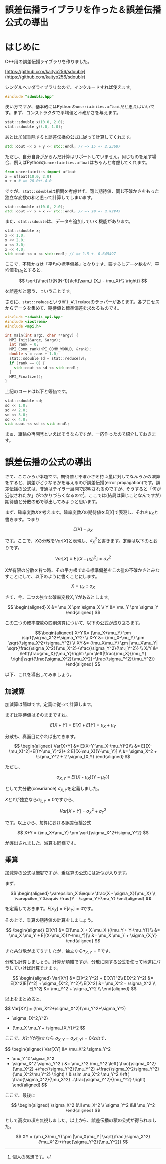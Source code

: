 
# 誤差伝播ライブラリを作った＆誤差伝播公式の導出

# はじめに

C++用の誤差伝播ライブラリを作りました。

[https://github.com/kaityo256/sdouble](https://github.com/kaityo256/sdouble)

シングルヘッダライブラリなので、インクルードすれば使えます。

```cpp
#include "sdouble.hpp"
```

使い方ですが、基本的にはPythonの`uncertainties.ufloat`だと思えばいいです。まず、コンストラクタで平均値と不確かさを与えます。

```cpp
stat::sdouble x(10.0, 2.0);
stat::sdouble y(5.0, 1.0);
```

あとは加減乗除すると誤差伝播の公式に従って計算してくれます。

```cpp
std::cout << x + y << std::endl; // => 15 +- 2.23607
```

ただし、自分自身がからんだ計算はサポートしていません。同じものを足す場合、例えばPythonの`uncertainties.ufloat`はちゃんと考慮してくれます。

```py
from uncertainties import ufloat
x = ufloat(10.0, 2.0)
x + x # => 20.0+/-4.0
```

ですが、`stat::sdouble`は相関を考慮せず、同じ期待値、同じ不確かさをもった独立な変数の和と思って計算してしまいます。

```cpp
stat::sdouble x(10.0, 2.0);
std::cout << x + x << std::endl; // => 20 +- 2.82843
```

また、`stat::sdouble`は、データを追加していく機能があります。

```cpp
stat::sdouble x;
x << 1.0;
x << 2.0;
x << 3.0;
x << 4.0;
std::cout << x << std::endl; // => 2.5 +- 0.645497
```

ここで、不確かさは「平均の標準偏差」となります。要するにデータ数を$N$、平均値を$\mu_X$とすると、

$$
\sqrt{\frac{1}{N(N-1)}\left(\sum_i (X_i - \mu_X)^2 \right)}
$$

を誤差だと思う、ということです。

さらに、`stat::reduce`という`MPI_Allreduce`のラッパーがあります。各プロセスからデータを集めて、期待値と標準偏差を求めるものです。

```cpp
#include "sdouble_mpi.hpp"
#include <iostream>
#include <mpi.h>

int main(int argc, char **argv) {
  MPI_Init(&argc, &argv);
  int rank = 0;
  MPI_Comm_rank(MPI_COMM_WORLD, &rank);
  double v = rank + 1.0;
  stat::sdouble sd = stat::reduce(v);
  if (rank == 0) {
    std::cout << sd << std::endl;
  }
  MPI_Finalize();
}
```

上記のコードは以下と等価です。

```cpp
stat::sdouble sd;
sd << 1.0;
sd << 2.0;
sd << 3.0;
sd << 4.0;
std::cout << sd << std::endl;
```

まぁ、車輪の再開発といえばそうなんですが、一応作ったので紹介しておきます。

# 誤差伝播の公式の導出

さて、ここからが本題です。期待値と不確かさを持つ量に対してなんらかの演算をすると、誤差がどうなるかを与えるのが誤差伝播(error propagation)です。誤差伝播の公式は、普通はテイラー展開で説明されるのですが、そうすると「何が近似されたか」がわかりづらくなるので[^1]、ここでは(結局は同じことなんですが)期待値と分散の形で導出してみようと思います。

[^1]: 個人の感想です。

まず、確率変数$X$を考えます。確率変数$X$の期待値を$E[X]$で表現し、それを$\mu_X$と書きます。つまり

$$
E[X] = \mu_X
$$

です。ここで、$X$の分散を$Var[X]$と表現し、$\sigma_X^2$と書きます。定義は以下のとおりです。

$$
Var[X] \equiv E[(X-\mu_X)^2] = \sigma_X^2
$$

$X$が有限の分散を持つ時、その平方根である標準偏差をこの量の不確かさとみなすことにして、以下のように書くことにします。

$$
X = \mu_X \pm \sigma_X
$$

さて、今、二つの独立な確率変数$X, Y$があるとします。

$$
\begin{aligned}
X &= \mu_X \pm \sigma_X \\
Y &= \mu_Y \pm \sigma_Y
\end{aligned}
$$

この二つの確率変数の四則演算について、以下の公式が成り立ちます。

$$
\begin{aligned}
X+Y &= (\mu_X+\mu_Y) \pm \sqrt{\sigma_X^2+\sigma_Y^2} \\
X-Y &= (\mu_X-\mu_Y) \pm \sqrt{\sigma_X^2+\sigma_Y^2} \\
XY &= (\mu_X\mu_Y) \pm  |\mu_X\mu_Y| \sqrt{\frac{\sigma_X^2}{\mu_X^2}+\frac{\sigma_Y^2}{\mu_Y^2}} \\
X/Y &= \left(\frac{\mu_X}{\mu_Y}\right) \pm \left|\frac{\mu_X}{\mu_Y} \right|\sqrt{\frac{\sigma_X^2}{\mu_X^2}+\frac{\sigma_Y^2}{\mu_Y^2}}
\end{aligned}
$$

以下、これを導出してみましょう。

## 加減算

加減算は簡単です。定義に従って計算します。

まずは期待値はそのままですね。

$$
E[X+Y] = E[X]+E[Y] = \mu_X + \mu_Y
$$

分散も、真面目にやれば出てきます。

$$
\begin{aligned}
Var[X+Y] &= E((X+Y-\mu_X-\mu_Y)^2)\\
&= E[(X-\mu_X)^2]+E[(Y-\mu_Y)^2]+
2 E[(X-\mu_X)(Y-\mu_Y)] \\
&= \sigma_X^2 + \sigma_Y^2 + 2 \sigma_{X,Y}
\end{aligned}
$$

ただし、

$$
\sigma_{X,Y} \equiv E[(X-\mu_X)(Y-\mu_Y)] 
$$

として共分散(covariance) $\sigma_{X,Y}$を定義しました。

$X$と$Y$が独立なら$\sigma_{X,Y}=0$ですから、

$$
Var[X+Y] =  \sigma_X^2 + \sigma_Y^2 
$$

です。以上から、加算における誤差伝播公式

$$
X+Y = (\mu_X+\mu_Y) \pm \sqrt{\sigma_X^2+\sigma_Y^2} 
$$

が導出されました。減算も同様です。

## 乗算

加減算の公式は厳密ですが、乗除算の公式には近似が入ります。

まず、

$$
\begin{aligned}
\varepsilon_X &\equiv \frac{X - \sigma_X}{\mu_X} \\
\varepsilon_Y &\equiv \frac{Y - \sigma_Y}{\mu_Y} 
\end{aligned}
$$

を定義しておきます。$E[\varepsilon_X] = E[\varepsilon_Y] = 0$です。

その上で、乗算の期待値の計算をしましょう。

$$
\begin{aligned}
E[XY] &= E[(\mu_X + X-\mu_X )(\mu_Y + Y-\mu_Y)] \\
&= \mu_X \mu_Y + E[(X-\mu_X)(Y-\mu_Y)]\\
&= \mu_X \mu_Y + \sigma_{X,Y}
\end{aligned}
$$

また共分散が出てきましたが、独立なら$\sigma_{X,Y} = 0$です。

分散も計算しましょう。計算が煩雑ですが、分散に関する公式を使って地道にバラしていけば計算できます。

$$
\begin{aligned}
Var[XY] &= E[X^2 Y^2] + E[XY]^2\\
E[X^2 Y^2] &= E[X^2]E[Y^2] + \sigma_{X^2, Y^2}\\
E[X^2] &= \mu_X^2 + \sigma_X^2 \\
E[Y^2] &= \mu_Y^2 + \sigma_Y^2 \\
\end{aligned}
$$

以上をまとめると、

$$
Var[XY] = (\mu_X^2+\sigma_X^2)(\mu_Y^2+\sigma_Y^2)
+ \sigma_{X^2,Y^2}
- (\mu_X \mu_Y + \sigma_{X,Y})^2
$$

ここで、$X$と$Y$が独立なら $\sigma_{X,Y} = \sigma_{X^2,Y^2} = 0$なので、

$$
\begin{aligned}
Var[XY]
&= \mu_X^2 \sigma_Y^2
+ \mu_Y^2 \sigma_X^2
+ \sigma_X^2 \sigma_Y^2 \\
&= \mu_X^2 \mu_Y^2
\left(
\frac{\sigma_X^2}{\mu_X^2}
+\frac{\sigma_Y^2}{\mu_Y^2}
+\frac{\sigma_X^2\sigma_Y^2}{\mu_X^2\mu_Y^2}
\right) \\
& \sim
 \mu_X^2 \mu_Y^2
\left(
\frac{\sigma_X^2}{\mu_X^2}
+\frac{\sigma_Y^2}{\mu_Y^2}
\right) 
\end{aligned}
$$

ここで、最後に

$$
\begin{aligned}
\sigma_X^2 &\ll \mu_X^2 \\
\sigma_Y^2 &\ll \mu_Y^2
\end{aligned}
$$

として高次の項を無視しました。以上から、誤差伝播の積の公式が得られました。

$$
XY = (\mu_X\mu_Y) \pm  |\mu_X\mu_Y| \sqrt{\frac{\sigma_X^2}{\mu_X^2}+\frac{\sigma_Y^2}{\mu_Y^2}} 
$$